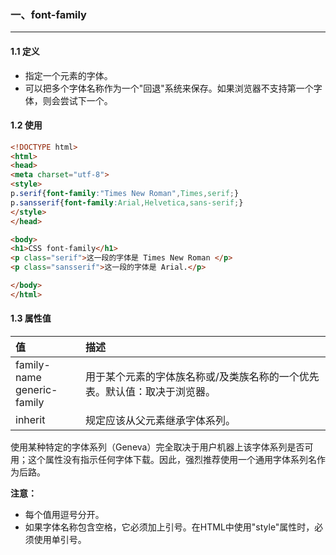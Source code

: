 ### 一、font-family

---

#### 1.1 定义

- 指定一个元素的字体。
- 可以把多个字体名称作为一个"回退"系统来保存。如果浏览器不支持第一个字体，则会尝试下一个。

#### 1.2 使用

```html
<!DOCTYPE html>
<html>
<head>
<meta charset="utf-8"> 
<style>
p.serif{font-family:"Times New Roman",Times,serif;}
p.sansserif{font-family:Arial,Helvetica,sans-serif;}
</style>
</head>

<body>
<h1>CSS font-family</h1>
<p class="serif">这一段的字体是 Times New Roman </p>
<p class="sansserif">这一段的字体是 Arial.</p>

</body>
</html>
```

#### 1.3 属性值

| 值                            | 描述                                                         |
| :---------------------------- | :----------------------------------------------------------- |
| family-name<br>generic-family | 用于某个元素的字体族名称或/及类族名称的一个优先表。默认值：取决于浏览器。 |
| inherit                       | 规定应该从父元素继承字体系列。                               |

使用某种特定的字体系列（Geneva）完全取决于用户机器上该字体系列是否可用；这个属性没有指示任何字体下载。因此，强烈推荐使用一个通用字体系列名作为后路。

**注意：**

- 每个值用逗号分开。
- 如果字体名称包含空格，它必须加上引号。在HTML中使用"style"属性时，必须使用单引号。